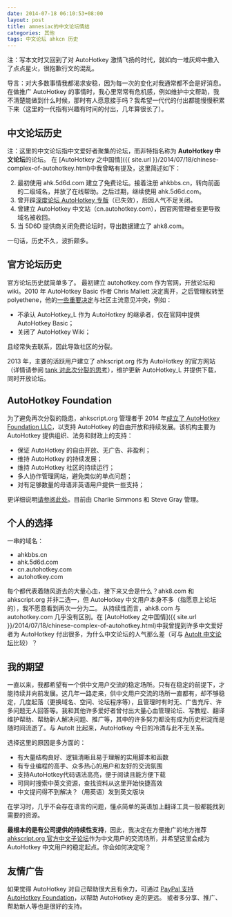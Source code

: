 ```yaml
---
date: 2014-07-18 06:10:53+08:00
layout: post
title: amnesiac的中文论坛情结
categories: 其他
tags: 中文论坛 ahkcn 历史
---
```

注：写本文时又回到了对 AutoHotkey 激情飞扬的时代，就如向一堆灰烬中撒入了点点星火，很抱歉行文的混乱。

导言：对大多数事情我都渴求安稳，因为每一次的变化对我通常都不会是好消息。在做推广 AutoHotkey 的事情时，我心里常常有危机感，例如维护中文帮助，我不清楚能做到什么时候，那时有人愿意接手吗？我希望一代代的付出都能慢慢积累下来（这里的一代指有兴趣有时间的付出，几年算很长了）。

## 中文论坛历史
注：这里的中文论坛指中文爱好者聚集的论坛，而非特指名称为 **AutoHotkey 中文论坛**的论坛。
在 [AutoHotkey 之中国情]({{ site.url }}/2014/07/18/chinese-complex-of-autohotkey.html)中我曾略有提及，这里简述如下：

2. 最初使用 ahk.5d6d.com 建立了免费论坛。接着注册 ahkbbs.cn，转向前面的二级域名，并放了在线帮助。之后过期，继续使用 ahk.5d6d.com。
2. 曾开辟[深度论坛 AutoHotkey 专版](http://soft.deepin.org/thread.php?fid=277)（已失效），后因人气不足关闭。
2. 曾建立 AutoHotkey 中文站（cn.autohotkey.com），因官网管理者变更导致域名被收回。
2. 当 5D6D 提供商关闭免费论坛时，导出数据建立了 ahk8.com。

一句话，历史不久，波折颇多。

## 官方论坛历史
官方论坛历史就简单多了。
最初建立 autohotkey.com 作为官网，开放论坛和 wiki。2010 年 AutoHotkey Basic 作者 Chris Mallett 决定离开，之后管理权转至 polyethene，他的[一些重要决定](http://www.autohotkey.com/board/topic/79177-changes/)与社区主流意见冲突，例如：

* 不承认 AutoHotkey_L 作为 AutoHotkey 的继承者，仅在官网中提供 AutoHotkey Basic；
* 关闭了 AutoHotkey Wiki；

且经常失去联系，因此导致社区的分裂。

2013 年，主要的活跃用户建立了 ahkscript.org 作为 AutoHotkey 的官方网站（详情请参阅 [tank 对此次分裂的思考](http://ahkscript.org/boards/viewtopic.php?f=3&t=7)），维护更新 AutoHotkey_L 并提供下载，同时开放论坛。

## AutoHotkey Foundation
为了避免再次分裂的隐患，ahkscript.org 管理者于 2014 年[成立了 AutoHotkey Foundation LLC](http://ahkscript.org/foundation/history.html)，以支持 AutoHotkey 的自由开放和持续发展。该机构主要为 AutoHotkey 提供组织、法务和财政上的支持：

* 保证 AutoHotkey 的自由开放、无广告、非盈利；
* 维持 AutoHotkey 的持续发展；
* 维持 AutoHotkey 社区的持续运行；
* 多人协作管理网站，避免类似的单点问题；
* 对有足够数量的母语非英语用户提供一些支持；

更详细说明[请参阅此处](http://ahkscript.org/foundation/)。目前由 Charlie Simmons 和 Steve Gray 管理。

## 个人的选择
一串的域名：

* ahkbbs.cn
* ahk.5d6d.com
* cn.autohotkey.com
* autohotkey.com

每个都代表着随风逝去的大量心血，接下来又会是什么？ahk8.com 和 ahkscript.org 并非二选一，但 AutoHotkey 中文用户本身不多（指愿意上论坛的），我不愿意看到再次一分为二。
从持续性而言，ahk8.com 与 autohotkey.com 几乎没有区别。在 [AutoHotkey 之中国情]({{ site.url }}/2014/07/18/chinese-complex-of-autohotkey.html)中我曾提到许多中文爱好者为 AutoHotkey 付出很多，为什么中文论坛的人气那么差（可与 [AutoIt 中文论坛](http://www.autoitx.com)比较）？

## 我的期望
一直以来，我都希望有一个供中文用户交流的稳定场所。只有在稳定的前提下，才能持续并向前发展。这几年一路走来，供中文用户交流的场所一直都有，却不够稳定，几度起落（更换域名、空间、论坛程序等），且管理时有时无、广告充斥、许多问题无人回答等。我和其他许多爱好者曾付出大量心血管理论坛、写教程、翻译维护帮助、帮助新人解决问题、推广等，其中的许多努力都没有成为历史积淀而是随时间流逝了。与 AutoIt 比起来，AutoHotkey 今日的冷清与此不无关系。

选择这里的原因是多方面的：

* 有大量结构良好、逻辑清晰且易于理解的实用脚本和函数
* 有专业编程的高手、众多热心的用户和友好的交流氛围
* 支持AutoHotkey代码语法高亮，便于阅读且能方便下载
* 可同时搜索中英文资源，查找资料从这里开始快捷高效
* 中文提问得不到解决？（用英语）发到英文版块

在学习时，几乎不会存在语言的问题，懂点简单的英语加上翻译工具一般都能找到需要的资源。

**最根本的是有公司提供的持续性支持**，因此，我决定在方便推广的地方推荐 [ahkscript.org 官方中文子论坛](http://ahkscript.org/boards/viewforum.php?f=26)作为中文用户的交流场所，并希望这里会成为 AutoHotkey 中文用户的稳定起点。你会如何决定呢？

## 友情广告
如果觉得 AutoHotkey 对自己帮助很大且有余力，可通过 [PayPal 支持 AutoHotkey Foundation](https://www.paypal.com/cgi-bin/webscr?cmd=_s-xclick&hosted_button_id=FXC8HB7XBTQJ6)，以帮助 AutoHotkey 走的更远。
或者多分享、推广、帮助新人等也是很好的支持。

